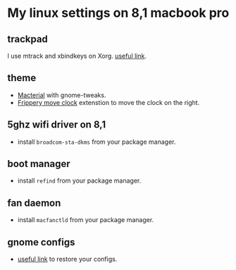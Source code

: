 # My linux settings on 8,1 macbook pro

## trackpad

I use mtrack and xbindkeys on Xorg. [useful link](https://int3ractive.com/2018/09/make-the-best-of-MacBook-touchpad-on-Ubuntu.html).

## theme

- [Macterial](https://www.gnome-look.org/p/1248255/) with gnome-tweaks.
- [Frippery move clock](https://extensions.gnome.org/extension/2/move-clock/) extenstion to move the clock on the right.

## 5ghz wifi driver on 8,1

- install `broadcom-sta-dkms` from your package manager.

## boot manager

- install `refind` from your package manager.

## fan daemon

- install `macfanctld` from your package manager.

## gnome configs

- [useful link](https://gist.github.com/reavon/0bbe99150810baa5623e5f601aa93afc) to restore your configs.
